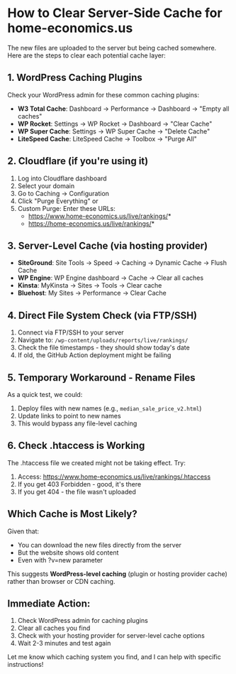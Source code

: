 # How to Clear Server-Side Cache for home-economics.us

The new files are uploaded to the server but being cached somewhere. Here are the steps to clear each potential cache layer:

## 1. WordPress Caching Plugins
Check your WordPress admin for these common caching plugins:
- **W3 Total Cache**: Dashboard → Performance → Dashboard → "Empty all caches"
- **WP Rocket**: Settings → WP Rocket → Dashboard → "Clear Cache"
- **WP Super Cache**: Settings → WP Super Cache → "Delete Cache"
- **LiteSpeed Cache**: LiteSpeed Cache → Toolbox → "Purge All"

## 2. Cloudflare (if you're using it)
1. Log into Cloudflare dashboard
2. Select your domain
3. Go to Caching → Configuration
4. Click "Purge Everything" or
5. Custom Purge: Enter these URLs:
   - https://www.home-economics.us/live/rankings/*
   - https://home-economics.us/live/rankings/*

## 3. Server-Level Cache (via hosting provider)
- **SiteGround**: Site Tools → Speed → Caching → Dynamic Cache → Flush Cache
- **WP Engine**: WP Engine dashboard → Cache → Clear all caches
- **Kinsta**: MyKinsta → Sites → Tools → Clear cache
- **Bluehost**: My Sites → Performance → Clear Cache

## 4. Direct File System Check (via FTP/SSH)
1. Connect via FTP/SSH to your server
2. Navigate to: `/wp-content/uploads/reports/live/rankings/`
3. Check the file timestamps - they should show today's date
4. If old, the GitHub Action deployment might be failing

## 5. Temporary Workaround - Rename Files
As a quick test, we could:
1. Deploy files with new names (e.g., `median_sale_price_v2.html`)
2. Update links to point to new names
3. This would bypass any file-level caching

## 6. Check .htaccess is Working
The .htaccess file we created might not be taking effect. Try:
1. Access: https://www.home-economics.us/live/rankings/.htaccess
2. If you get 403 Forbidden - good, it's there
3. If you get 404 - the file wasn't uploaded

## Which Cache is Most Likely?
Given that:
- You can download the new files directly from the server
- But the website shows old content
- Even with ?v=new parameter

This suggests **WordPress-level caching** (plugin or hosting provider cache) rather than browser or CDN caching.

## Immediate Action:
1. Check WordPress admin for caching plugins
2. Clear all caches you find
3. Check with your hosting provider for server-level cache options
4. Wait 2-3 minutes and test again

Let me know which caching system you find, and I can help with specific instructions!